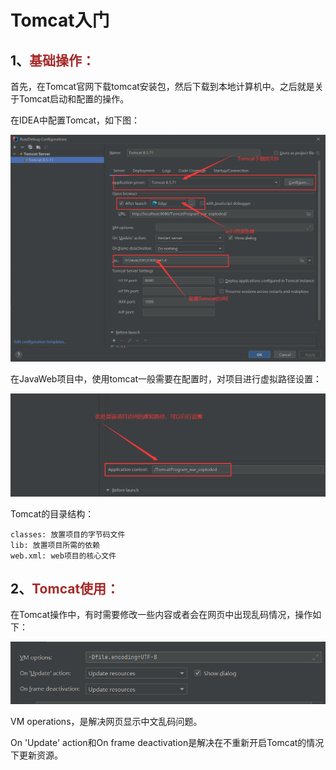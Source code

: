 # Tomcat入门

## 1、<span style="color:brown">基础操作：</span>

首先，在Tomcat官网下载tomcat安装包，然后下载到本地计算机中。之后就是关于Tomcat启动和配置的操作。

在IDEA中配置Tomcat，如下图：

<img src="https://raw.githubusercontent.com/root-bine/image/main/Typora-image/Tomcat%E9%85%8D%E7%BD%AE1.png" alt="image-20220608160352498" style="zoom: 50%;" />

在JavaWeb项目中，使用tomcat一般需要在配置时，对项目进行虚拟路径设置：

<img src="https://raw.githubusercontent.com/root-bine/image/main/Typora-image/Tomcat%E9%85%8D%E7%BD%AE3.png" alt="image-20220608161948025" style="zoom:50%;" />

Tomcat的目录结构：

```apl
classes: 放置项目的字节码文件
lib: 放置项目所需的依赖
web.xml: web项目的核心文件
```



## 2、<span style="color:brown">Tomcat使用：</span>

在Tomcat操作中，有时需要修改一些内容或者会在网页中出现乱码情况，操作如下：

![image-20220608163130860](https://raw.githubusercontent.com/root-bine/image/main/Typora-image/Tomcat%E9%85%8D%E7%BD%AE4.png)

VM operations，是解决网页显示中文乱码问题。

On 'Update' action和On frame deactivation是解决在不重新开启Tomcat的情况下更新资源。